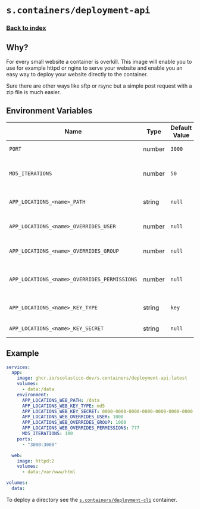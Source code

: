 # `s.containers/deployment-api`

### [Back to index](../../README.md)

## Why?

For every small website a container is overkill. This image will
enable you to use for example httpd or nginx to serve your website
and enable you an easy way to deploy your website directly to the container.

Sure there are other ways like sftp or rsync but a simple post request with a zip file is much easier.

## Environment Variables

| Name                                         | Type   | Default Value | Description                              |
|----------------------------------------------|--------|---------------|------------------------------------------|
| `PORT`                                       | number | `3000`        | The port to bind to.                     |
| `MD5_ITERATIONS`                             | number | `50`          | The number of iterations to perform MD5. |
| `APP_LOCATIONS_<name>_PATH`                  | string | `null`        | The path of the location.                |
| `APP_LOCATIONS_<name>_OVERRIDES_USER`        | number | `null`        | The user override value.                 |
| `APP_LOCATIONS_<name>_OVERRIDES_GROUP`       | number | `null`        | The group override value.                |
| `APP_LOCATIONS_<name>_OVERRIDES_PERMISSIONS` | number | `null`        | The permissions override value.          |
| `APP_LOCATIONS_<name>_KEY_TYPE`              | string | `key`         | The key type. (key or md5)               |
| `APP_LOCATIONS_<name>_KEY_SECRET`            | string | `null`        | The secret value.                        |

## Example

```yaml
services:
  app:
    image: ghcr.io/scolastico-dev/s.containers/deployment-api:latest
    volumes:
      - data:/data
    environment:
      APP_LOCATIONS_WEB_PATH: /data
      APP_LOCATIONS_WEB_KEY_TYPE: md5
      APP_LOCATIONS_WEB_KEY_SECRET: 0000-0000-0000-0000-0000-0000-0000
      APP_LOCATIONS_WEB_OVERRIDES_USER: 1000
      APP_LOCATIONS_WEB_OVERRIDES_GROUP: 1000
      APP_LOCATIONS_WEB_OVERRIDES_PERMISSIONS: 777
      MD5_ITERATIONS: 100
    ports:
      - "3000:3000"

  web:
    image: httpd:2
    volumes:
      - data:/var/www/html

volumes:
  data:
```

To deploy a directory see the [`s.containers/deployment-cli`](../deployment-cli/README.md) container.
